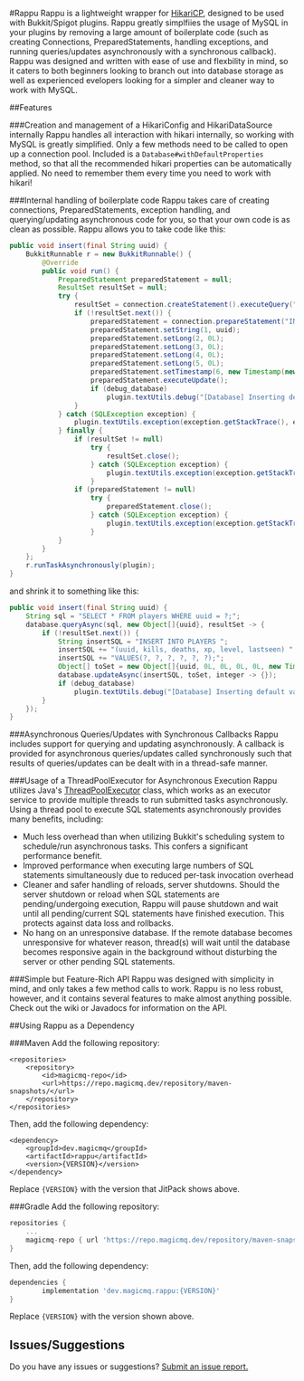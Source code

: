#Rappu
Rappu is a lightweight wrapper for [HikariCP](https://github.com/brettwooldridge/HikariCP), designed to be used with Bukkit/Spigot plugins. Rappu greatly simplfiies the usage of MySQL in your plugins by removing a large amount of boilerplate code (such as creating Connections, PreparedStatements, handling exceptions, and running queries/updates asynchronously with a synchronous callback). Rappu was designed and written with ease of use and flexbility in mind, so it caters to both beginners looking to branch out into database storage as well as experienced evelopers looking for a simpler and cleaner way to work with MySQL. 

##Features

###Creation and management of a HikariConfig and HikariDataSource internally
Rappu handles all interaction with hikari internally, so working with MySQL is greatly simplified. Only a few methods need to be called to open up a connection pool. Included is a `Database#withDefaultProperties` method, so that all the recommended hikari properties can be automatically applied. No need to remember them every time you need to work with hikari! 

###Internal handling of boilerplate code
Rappu takes care of creating connections, PreparedStatements, exception handling, and querying/updating asynchronous code for you, so that your own code is as clean as possible. Rappu allows you to take code like this:
``` java
public void insert(final String uuid) {
    BukkitRunnable r = new BukkitRunnable() {
        @Override
        public void run() {
            PreparedStatement preparedStatement = null;
            ResultSet resultSet = null;
            try {
                resultSet = connection.createStatement().executeQuery("SELECT * FROM players WHERE uuid= '" + uuid + "';");
                if (!resultSet.next()) {
                    preparedStatement = connection.prepareStatement("INSERT INTO players (uuid, kills, deaths, xp, level, lastseen) VALUES(?, ?, ?, ?, ?, ?);");
                    preparedStatement.setString(1, uuid);
                    preparedStatement.setLong(2, 0L);
                    preparedStatement.setLong(3, 0L);
                    preparedStatement.setLong(4, 0L);
                    preparedStatement.setLong(5, 0L);
                    preparedStatement.setTimestamp(6, new Timestamp(new Date().getTime()));
                    preparedStatement.executeUpdate();
                    if (debug_database) 
                        plugin.textUtils.debug("[Database] Inserting default values for UUID: " + uuid);
                }
            } catch (SQLException exception) {
                plugin.textUtils.exception(exception.getStackTrace(), exception.getMessage());
            } finally {
                if (resultSet != null)
                    try {
                        resultSet.close();
                    } catch (SQLException exception) {
                        plugin.textUtils.exception(exception.getStackTrace(), exception.getMessage());
                    }
                if (preparedStatement != null)
                    try {
                        preparedStatement.close();
                    } catch (SQLException exception) {
                        plugin.textUtils.exception(exception.getStackTrace(), exception.getMessage());
                    }
            }
        }
    };
    r.runTaskAsynchronously(plugin);
}
```
and shrink it to something like this:
``` java
public void insert(final String uuid) {
    String sql = "SELECT * FROM players WHERE uuid = ?;";
    database.queryAsync(sql, new Object[]{uuid}, resultSet -> {
        if (!resultSet.next()) {
            String insertSQL = "INSERT INTO PLAYERS ";
            insertSQL += "(uuid, kills, deaths, xp, level, lastseen) ";
            insertSQL += "VALUES(?, ?, ?, ?, ?, ?);";
            Object[] toSet = new Object[]{uuid, 0L, 0L, 0L, 0L, new Timestamp(new Date().getTime())};
            database.updateAsync(insertSQL, toSet, integer -> {});
            if (debug_database) 
                plugin.textUtils.debug("[Database] Inserting default values for UUID: " + uuid);
        }
    });
}
```

###Asynchronous Queries/Updates with Synchronous Callbacks
Rappu includes support for querying and updating asynchronously. A callback is provided for asynchronous queries/updates called synchronously such that results of queries/updates can be dealt with in a thread-safe manner.

###Usage of a ThreadPoolExecutor for Asynchronous Execution
Rappu utilizes Java's [ThreadPoolExecutor](https://docs.oracle.com/javase/8/docs/api/java/util/concurrent/ThreadPoolExecutor.html) class, which works as an executor service to provide multiple threads to run submitted tasks asynchronously. Using a thread pool to execute SQL statements asynchronously provides many benefits, including:
- Much less overhead than when utilizing Bukkit's scheduling system to schedule/run asynchronous tasks. This confers a significant performance benefit.
- Improved performance when executing large numbers of SQL statements simultaneously due to reduced per-task invocation overhead
- Cleaner and safer handling of reloads, server shutdowns. Should the server shutdown or reload when SQL statements are pending/undergoing execution, Rappu will pause shutdown and wait until all pending/current SQL statements have finished execution. This protects against data loss and rollbacks.
- No hang on an unresponsive database. If the remote database becomes unresponsive for whatever reason, thread(s) will wait until the database becomes responsive again in the background without disturbing the server or other pending SQL statements.

###Simple but Feature-Rich API
Rappu was designed with simplicity in mind, and only takes a few method calls to work. Rappu is no less robust, however, and it contains several features to make almost anything possible. Check out the wiki or Javadocs for information on the API.

##Using Rappu as a Dependency

###Maven
Add the following repository:
``` maven
<repositories>
    <repository>
        <id>magicmq-repo</id>
        <url>https://repo.magicmq.dev/repository/maven-snapshots/</url>
    </repository>
</repositories>
```
Then, add the following dependency:
``` maven
<dependency>
    <groupId>dev.magicmq</groupId>
    <artifactId>rappu</artifactId>
    <version>{VERSION}</version>
</dependency>
```
Replace `{VERSION}` with the version that JitPack shows above.

###Gradle
Add the following repository:
``` groovy
repositories {
    ...
    magicmq-repo { url 'https://repo.magicmq.dev/repository/maven-snapshots/' }
}
```
Then, add the following dependency:
``` groovy
dependencies {
        implementation 'dev.magicmq.rappu:{VERSION}'
}
```
Replace `{VERSION}` with the version shown above.

## Issues/Suggestions
Do you have any issues or suggestions? [Submit an issue report.](https://github.com/magicmq/Rappu/issues/new)


